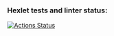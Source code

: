 ### Hexlet tests and linter status:
[![Actions Status](https://github.com/AleksKostin/frontend-project-11/workflows/hexlet-check/badge.svg)](https://github.com/AleksKostin/frontend-project-11/actions)